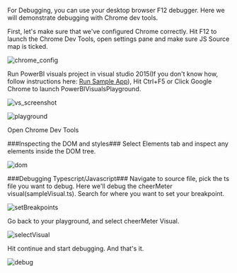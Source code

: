 For Debugging, you can use your desktop browser F12 debugger. Here we will demonstrate debugging with Chrome dev tools.

First, let's make sure that we've configured Chrome correctly.
Hit F12 to launch the Chrome Dev Tools, open settings pane and make sure JS Source map is ticked.

![chrome_config](https://raw.githubusercontent.com/Microsoft/PowerBI-visuals/resources/debugging/chrome_config.png)

Run PowerBI visuals project in visual studio 2015(If you don't know how, follow instructions here: [Run Sample App](https://github.com/Microsoft/PowerBI-visuals)), Hit Ctrl+F5 or Click Google Chrome to launch PowerBIVisualsPlayground.

![vs_screenshot](https://raw.githubusercontent.com/Microsoft/PowerBI-visuals/resources/debugging/vs_screenshot.png)

![playground](https://raw.githubusercontent.com/Microsoft/PowerBI-visuals/resources/debugging/playground.png)

Open Chrome Dev Tools

###Inspecting the DOM and styles###
Select Elements tab and inspect any elements inside the DOM tree.

![dom](https://raw.githubusercontent.com/Microsoft/PowerBI-visuals/resources/debugging/dom.png)

###Debugging Typescript/Javascript###
Navigate to source file, pick the ts file you want to debug. Here we'll debug the cheerMeter visual(sampleVisual.ts). Search for where you want to set your breakpoint.

![setBreakpoints](https://raw.githubusercontent.com/Microsoft/PowerBI-visuals/resources/debugging/setBreakpoint.png)

Go back to your playground, and select cheerMeter Visual.

![selectVisual](https://raw.githubusercontent.com/Microsoft/PowerBI-visuals/resources/debugging/playground_selectVisual.png)

Hit continue and start debugging. And that's it.

![debug](https://raw.githubusercontent.com/Microsoft/PowerBI-visuals/resources/debugging/debugging_details.png)


